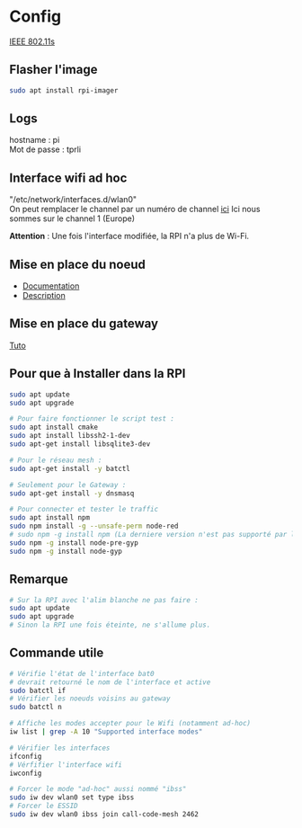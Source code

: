 # Config

[IEEE 802.11s](https://en.wikipedia.org/wiki/IEEE_802.11s)

## Flasher l'image

```bash
sudo apt install rpi-imager
```

## Logs

hostname : pi  
Mot de passe : tprli

## Interface wifi ad hoc

"/etc/network/interfaces.d/wlan0"  
On peut remplacer le channel par un numéro de channel [ici](https://en.wikipedia.org/wiki/List_of_WLAN_channels)
Ici nous sommes sur le channel 1 (Europe)

**Attention** : Une fois l'interface modifiée, la RPI n'a plus de Wi-Fi. 

## Mise en place du noeud

- [Documentation](https://github.com/binnes/WiFiMeshRaspberryPi/blob/master/part1/PIMESH.md#setup-batman-adv)
- [Description](Noeuds/README.md)

## Mise en place du gateway

[Tuto](Gateway/README.md)

## Pour que à Installer dans la RPI

```bash
sudo apt update
sudo apt upgrade

# Pour faire fonctionner le script test :
sudo apt install cmake
sudo apt install libssh2-1-dev
sudo apt-get install libsqlite3-dev

# Pour le réseau mesh :
sudo apt-get install -y batctl

# Seulement pour le Gateway :
sudo apt-get install -y dnsmasq

# Pour connecter et tester le traffic
sudo apt install npm
sudo npm install -g --unsafe-perm node-red
# sudo npm -g install npm (La derniere version n'est pas supporté par la RPI)
sudo npm -g install node-pre-gyp
sudo npm -g install node-gyp
```

## Remarque

```bash
# Sur la RPI avec l'alim blanche ne pas faire :
sudo apt update 
sudo apt upgrade
# Sinon la RPI une fois éteinte, ne s'allume plus.
```

## Commande utile

```bash
# Vérifie l'état de l'interface bat0
# devrait retourné le nom de l'interface et active
sudo batctl if
# Vérifier les noeuds voisins au gateway
sudo batctl n

# Affiche les modes accepter pour le Wifi (notamment ad-hoc)
iw list | grep -A 10 "Supported interface modes"

# Vérifier les interfaces
ifconfig
# Vérfifier l'interface wifi
iwconfig

# Forcer le mode "ad-hoc" aussi nommé "ibss"
sudo iw dev wlan0 set type ibss
# Forcer le ESSID
sudo iw dev wlan0 ibss join call-code-mesh 2462
```
